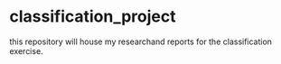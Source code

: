 # classification_project
this repository will house my researchand reports for the classification exercise.
